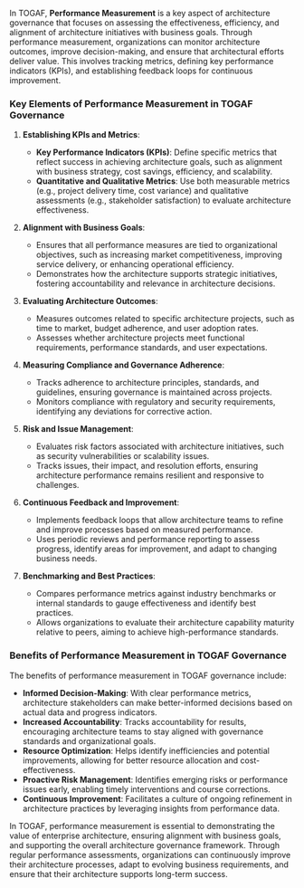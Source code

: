 In TOGAF, **Performance Measurement** is a key aspect of architecture governance that focuses on assessing the effectiveness, efficiency, and alignment of architecture initiatives with business goals. Through performance measurement, organizations can monitor architecture outcomes, improve decision-making, and ensure that architectural efforts deliver value. This involves tracking metrics, defining key performance indicators (KPIs), and establishing feedback loops for continuous improvement.

### Key Elements of Performance Measurement in TOGAF Governance

1. **Establishing KPIs and Metrics**:
   - **Key Performance Indicators (KPIs)**: Define specific metrics that reflect success in achieving architecture goals, such as alignment with business strategy, cost savings, efficiency, and scalability.
   - **Quantitative and Qualitative Metrics**: Use both measurable metrics (e.g., project delivery time, cost variance) and qualitative assessments (e.g., stakeholder satisfaction) to evaluate architecture effectiveness.

2. **Alignment with Business Goals**:
   - Ensures that all performance measures are tied to organizational objectives, such as increasing market competitiveness, improving service delivery, or enhancing operational efficiency.
   - Demonstrates how the architecture supports strategic initiatives, fostering accountability and relevance in architecture decisions.

3. **Evaluating Architecture Outcomes**:
   - Measures outcomes related to specific architecture projects, such as time to market, budget adherence, and user adoption rates.
   - Assesses whether architecture projects meet functional requirements, performance standards, and user expectations.

4. **Measuring Compliance and Governance Adherence**:
   - Tracks adherence to architecture principles, standards, and guidelines, ensuring governance is maintained across projects.
   - Monitors compliance with regulatory and security requirements, identifying any deviations for corrective action.

5. **Risk and Issue Management**:
   - Evaluates risk factors associated with architecture initiatives, such as security vulnerabilities or scalability issues.
   - Tracks issues, their impact, and resolution efforts, ensuring architecture performance remains resilient and responsive to challenges.

6. **Continuous Feedback and Improvement**:
   - Implements feedback loops that allow architecture teams to refine and improve processes based on measured performance.
   - Uses periodic reviews and performance reporting to assess progress, identify areas for improvement, and adapt to changing business needs.

7. **Benchmarking and Best Practices**:
   - Compares performance metrics against industry benchmarks or internal standards to gauge effectiveness and identify best practices.
   - Allows organizations to evaluate their architecture capability maturity relative to peers, aiming to achieve high-performance standards.

### Benefits of Performance Measurement in TOGAF Governance

The benefits of performance measurement in TOGAF governance include:

- **Informed Decision-Making**: With clear performance metrics, architecture stakeholders can make better-informed decisions based on actual data and progress indicators.
- **Increased Accountability**: Tracks accountability for results, encouraging architecture teams to stay aligned with governance standards and organizational goals.
- **Resource Optimization**: Helps identify inefficiencies and potential improvements, allowing for better resource allocation and cost-effectiveness.
- **Proactive Risk Management**: Identifies emerging risks or performance issues early, enabling timely interventions and course corrections.
- **Continuous Improvement**: Facilitates a culture of ongoing refinement in architecture practices by leveraging insights from performance data.

In TOGAF, performance measurement is essential to demonstrating the value of enterprise architecture, ensuring alignment with business goals, and supporting the overall architecture governance framework. Through regular performance assessments, organizations can continuously improve their architecture processes, adapt to evolving business requirements, and ensure that their architecture supports long-term success.
